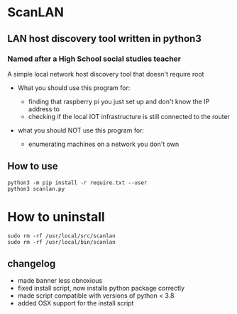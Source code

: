 # ScanLAN
## LAN host discovery tool written in python3
### Named after a High School social studies teacher

A simple local network host discovery tool that doesn't require root

* What you should use this program for:
  - finding that raspberry pi you just set up and don't know the IP address to
  - checking if the local IOT infrastructure is still connected to the router

* what you should NOT use this program for:
  - enumerating machines on a network you don't own

## How to use
```
python3 -m pip install -r require.txt --user
python3 scanlan.py
```

# How to uninstall
```
sudo rm -rf /usr/local/src/scanlan
sudo rm -rf /usr/local/bin/scanlan
```

## changelog
- made banner less obnoxious
- fixed install script, now installs python package correctly
- made script compatible with versions of python < 3.8
- added OSX support for the install script
